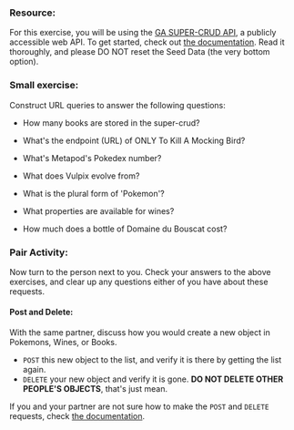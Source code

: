 ### Resource:

For this exercise, you will be using the [GA SUPER-CRUD API](https://den-super-crud.herokuapp.com/), a publicly accessible web API.  To get started, check out [the documentation](https://github.com/den-materials/super-crud-api). Read it thoroughly, and please DO NOT reset the Seed Data (the very bottom option).

### Small exercise: 
Construct URL queries to answer the following questions:

- How many books are stored in the super-crud?
<!-- https://super-crud.herokuapp.com/books -->
- What's the endpoint (URL) of ONLY To Kill A Mocking Bird?
<!-- https://super-crud.herokuapp.com/books/594e48804cccd700112f1b10 -->
- What's Metapod's Pokedex number?
<!-- https://super-crud.herokuapp.com/pokemon/5964278e09c58b0011397f97 -->
- What does Vulpix evolve from?
<!-- https://super-crud.herokuapp.com/pokemon/5964278e09c58b0011397faf -->
- What is the plural form of 'Pokemon'?
<!-- It says in the documentation -->
- What properties are available for wines?
<!-- https://super-crud.herokuapp.com/wines -->
- How much does a bottle of Domaine du Bouscat cost?
<!-- https://super-crud.herokuapp.com/wines/594e48864cccd700112f1b14 -->

### Pair Activity:

Now turn to the person next to you.  Check your answers to the above exercises, and clear up any questions either of you have about these requests.

#### Post and Delete:

With the same partner, discuss how you would create a new object in Pokemons, Wines, or Books.

- `POST` this new object to the list, and verify it is there by getting the list again.
- `DELETE` your new object and verify it is gone.  **DO NOT DELETE OTHER PEOPLE'S OBJECTS**, that's just mean.

If you and your partner are not sure how to make the `POST` and `DELETE` requests, check [the documentation](https://github.com/SF-WDI-LABS/super-crud-api).
